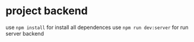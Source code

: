 # project backend

use ``` npm install ``` for install all dependences
use ``` npm run dev:server ``` for run server backend

